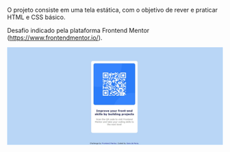 O projeto consiste em uma tela estática, com o objetivo de rever e praticar HTML e CSS básico.

Desafio indicado pela plataforma Frontend Mentor (https://www.frontendmentor.io/). 

![](images/printscreen.jpg)